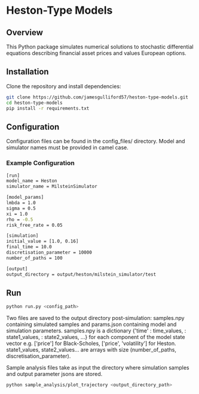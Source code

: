 # Heston-Type Models

## Overview
This Python package simulates numerical solutions to stochastic differential equations describing financial asset prices 
and values European options.

## Installation
Clone the repository and install dependencies:
```bash
git clone https://github.com/jamesgulliford57/heston-type-models.git
cd heston-type-models
pip install -r requirements.txt
```

## Configuration
Configuration files can be found in the config_files/ directory. Model and simulator names must be provided in camel case.
### Example Configuration
```bash
[run]
model_name = Heston
simulator_name = MilsteinSimulator

[model_params]
lmbda = 1.0
sigma = 0.5
xi = 1.0
rho = -0.5
risk_free_rate = 0.05

[simulation]
initial_value = [1.0, 0.16]
final_time = 10.0
discretisation_parameter = 10000
number_of_paths = 100

[output]
output_directory = output/heston/milstein_simulator/test
```
## Run
```bash
python run.py <config_path>
```
Two files are saved to the output directory post-simulation: samples.npy containing simulated samples and params.json containing
model and simulation parameters. samples.npy is a dictionary {'time' : time_values, <state1> : state1_values, <state2> : state2_values, ...} 
for each component of the model state vector e.g. ['price'] for Black-Scholes, ['price', 'volatility'] for Heston. state1_values, state2_values... are
arrays with size (number_of_paths, discretisation_parameter).

Sample analysis files take as input the directory where simulation samples and output parameter jsons are stored.
```bash
python sample_analysis/plot_trajectory <output_directory_path>
```

